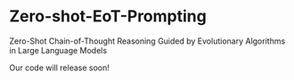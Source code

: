 # Zero-shot-EoT-Prompting
Zero-Shot Chain-of-Thought Reasoning Guided by Evolutionary Algorithms in Large Language Models

Our code will release soon!
